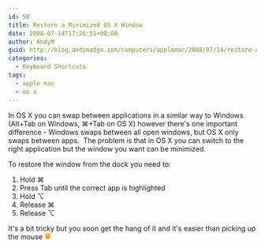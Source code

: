 ```yaml
---
id: 58
title: Restore a Minimized OS X Window
date: 2008-07-14T17:26:51+00:00
author: AndyM
guid: http://blog.andymadge.com/computers/applemac/2008/07/14/restore-a-minimized-os-x-window/
categories:
  - Keyboard Shortcuts
tags:
  - apple mac
  - os x
---
```

In OS X you can swap between applications in a similar way to Windows (Alt+Tab on Windows, &#8984;+Tab on OS X) however there's one important difference - Windows swaps between all open windows, but OS X only swaps between apps.  The problem is that in OS X you can switch to the right application but the window you want can be minimized.

To restore the window from the dock you need to:

  1. Hold &#8984; 
  2. Press Tab until the correct app is highlighted
  3. Hold &#8997;
  4. Release &#8984;
  5. Release &#8997;

It's a bit tricky but you soon get the hang of it and it's easier than picking up the mouse <img src="/assets/images/simple-smile.png" alt=":-)" style="height: 1em; max-height: 1em;" />